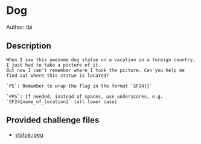# Dog
Author: tbi
## Description
```
When I saw this awesome dog statue on a vacation in a foreign country, I just had to take a picture of it.
But now I can't remember where I took the picture. Can you help me find out where this statue is located?

`PS`: Remember to wrap the flag in the format `SF24{}`

`PPS`: If needed, instead of spaces, use underscores, e.g. `SF24{name_of_location}` (all lower case)

```
## Provided challenge files
* [statue.jpeg](statue.jpeg)
